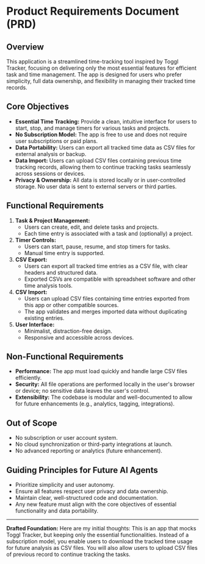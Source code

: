 # Product Requirements Document (PRD)

## Overview
This application is a streamlined time-tracking tool inspired by Toggl Tracker, focusing on delivering only the most essential features for efficient task and time management. The app is designed for users who prefer simplicity, full data ownership, and flexibility in managing their tracked time records.

## Core Objectives
- **Essential Time Tracking:** Provide a clean, intuitive interface for users to start, stop, and manage timers for various tasks and projects.
- **No Subscription Model:** The app is free to use and does not require user subscriptions or paid plans.
- **Data Portability:** Users can export all tracked time data as CSV files for external analysis or backup.
- **Data Import:** Users can upload CSV files containing previous time tracking records, allowing them to continue tracking tasks seamlessly across sessions or devices.
- **Privacy & Ownership:** All data is stored locally or in user-controlled storage. No user data is sent to external servers or third parties.

## Functional Requirements
1. **Task & Project Management:**
   - Users can create, edit, and delete tasks and projects.
   - Each time entry is associated with a task and (optionally) a project.
2. **Timer Controls:**
   - Users can start, pause, resume, and stop timers for tasks.
   - Manual time entry is supported.
3. **CSV Export:**
   - Users can export all tracked time entries as a CSV file, with clear headers and structured data.
   - Exported CSVs are compatible with spreadsheet software and other time analysis tools.
4. **CSV Import:**
   - Users can upload CSV files containing time entries exported from this app or other compatible sources.
   - The app validates and merges imported data without duplicating existing entries.
5. **User Interface:**
   - Minimalist, distraction-free design.
   - Responsive and accessible across devices.

## Non-Functional Requirements
- **Performance:** The app must load quickly and handle large CSV files efficiently.
- **Security:** All file operations are performed locally in the user's browser or device; no sensitive data leaves the user's control.
- **Extensibility:** The codebase is modular and well-documented to allow for future enhancements (e.g., analytics, tagging, integrations).

## Out of Scope
- No subscription or user account system.
- No cloud synchronization or third-party integrations at launch.
- No advanced reporting or analytics (future enhancement).

## Guiding Principles for Future AI Agents
- Prioritize simplicity and user autonomy.
- Ensure all features respect user privacy and data ownership.
- Maintain clear, well-structured code and documentation.
- Any new feature must align with the core objectives of essential functionality and data portability.

---

**Drafted Foundation:**
Here are my initial thoughts: This is an app that mocks Toggl Tracker, but keeping only the essential functionalities. Instead of a subscription model, you enable users to download the tracked time usage for future analysis as CSV files. You will also allow users to upload CSV files of previous record to continue tracking the tasks.
